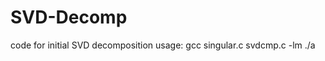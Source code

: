 SVD-Decomp
==========

code for initial SVD decomposition
usage: gcc singular.c svdcmp.c -lm
       ./a
